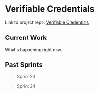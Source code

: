 # Verifiable Credentials

Link to project repo: [Verifiable Credentials](https://github.com/microsoft/Microsoft-Verifiable-Credentials-with-Azure-AD-)

## Current Work

What's happening right now.

## Past Sprints

> Sprint 23

> Sprint 24
